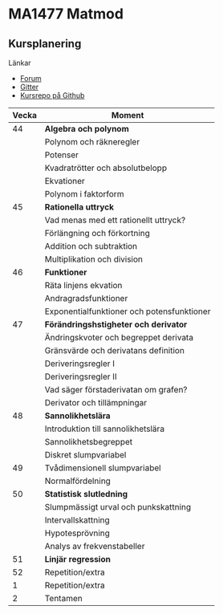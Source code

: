 # MA1477 Matmod

## Kursplanering

Länkar
    
* [Forum](https://dbwebb.se/forum/viewforum.php?f=72)
* [Gitter](https://gitter.im/dbwebb-se/matmod)
* [Kursrepo på Github](https://github.com/dbwebb-se/matmod)

|Vecka | Moment
|---|---|
|44|**Algebra och polynom**|
||Polynom och räkneregler|
||Potenser|
||Kvadratrötter och absolutbelopp|
||Ekvationer|
||Polynom i faktorform|
|45|**Rationella uttryck**|
||Vad menas med ett rationellt uttryck?|
||Förlängning och förkortning|
||Addition och subtraktion|
||Multiplikation och division|
|46|**Funktioner**|
||Räta linjens ekvation|
||Andragradsfunktioner|
||Exponentialfunktioner och potensfunktioner|
|47|**Förändringshstigheter och derivator**|
|| Ändringskvoter och begreppet derivata
|| Gränsvärde och derivatans definition
|| Deriveringsregler I
|| Deriveringsregler II
|| Vad säger förstaderivatan om grafen?
|| Derivator och tillämpningar
|48|**Sannolikhetslära**|
||Introduktion till sannolikhetslära |
||Sannolikhetsbegreppet |
||Diskret slumpvariabel|
|49| Tvådimensionell slumpvariabel |
|| Normalfördelning |
|50|**Statistisk slutledning**|
||Slumpmässigt urval och punkskattning|
||Intervallskattning|
||Hypotesprövning|
||Analys av frekvenstabeller|
|51|**Linjär regression**|
|52|Repetition/extra|
|1|Repetition/extra|
|2|Tentamen|


